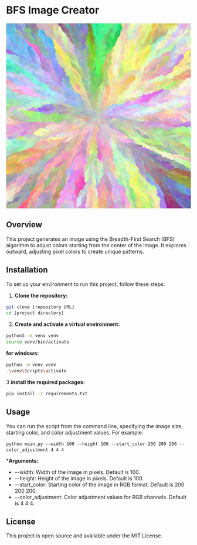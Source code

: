 # BFS Image Creator
![Generated Image](output_1710210561627.png)

## Overview

This project generates an image using the Breadth-First Search (BFS) algorithm to adjust colors starting from the center of the image. It explores outward, adjusting pixel colors to create unique patterns.

## Installation

To set up your environment to run this project, follow these steps:

1. **Clone the repository:**

```bash
git clone [repository URL]
cd [project directory]
```

2. **Create and activate a virtual environment:**
```bash
python3 -m venv venv
source venv/bin/activate
```

**for windows:**
```bash
python -m venv venv
.\venv\Scripts\activate
```

3 **install the required packages:**
```bash
pip install -r requirements.txt
```

## Usage
You can run the script from the command line, specifying the image size, starting color, and color adjustment values. For example:


```
python main.py --width 100 --height 100 --start_color 200 200 200 --color_adjustment 4 4 4
```

***Arguments:**
- --width: Width of the image in pixels. Default is 100.
- --height: Height of the image in pixels. Default is 100.
- --start_color: Starting color of the image in RGB format. Default is 200 200 200.
- --color_adjustment: Color adjustment values for RGB channels. Default is 4 4 4.

## License

This project is open source and available under the MIT License.